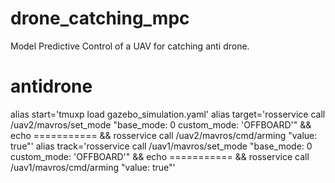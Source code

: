 # drone_catching_mpc
Model Predictive Control of a UAV for catching anti drone.

# antidrone
alias start='tmuxp load gazebo_simulation.yaml'
alias target='rosservice call /uav2/mavros/set_mode "base_mode: 0
custom_mode: 'OFFBOARD'" && 
echo =========== &&
rosservice call /uav2/mavros/cmd/arming "value: true"'
alias track='rosservice call /uav1/mavros/set_mode "base_mode: 0
custom_mode: 'OFFBOARD'" && 
echo =========== &&
rosservice call /uav1/mavros/cmd/arming "value: true"'
